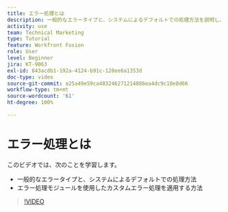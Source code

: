 ```yaml
---
title: エラー処理とは
description: 一般的なエラータイプと、システムによるデフォルトでの処理方法を説明し、 [!DNL Adobe Workfront Fusion] でカスタムエラー処理を適用する方法を説明します。
activity: use
team: Technical Marketing
type: Tutorial
feature: Workfront Fusion
role: User
level: Beginner
jira: KT-9063
exl-id: 843acdb1-192a-4124-b91c-128ee6a1353d
doc-type: video
source-git-commit: a25a49e59ca483246271214886ea4dc9c10e8d66
workflow-type: tm+mt
source-wordcount: '61'
ht-degree: 100%

---
```


# エラー処理とは

このビデオでは、次のことを学習します。

* 一般的なエラータイプと、システムによるデフォルトでの処理方法
* エラー処理モジュールを使用したカスタムエラー処理を適用する方法

>[!VIDEO](https://video.tv.adobe.com/v/335304/?quality=12&learn=on)
